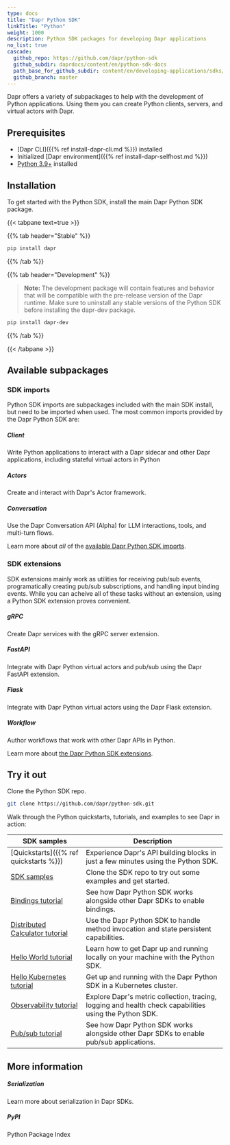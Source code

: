 ```yaml
---
type: docs
title: "Dapr Python SDK"
linkTitle: "Python"
weight: 1000
description: Python SDK packages for developing Dapr applications
no_list: true
cascade:
  github_repo: https://github.com/dapr/python-sdk
  github_subdir: daprdocs/content/en/python-sdk-docs
  path_base_for_github_subdir: content/en/developing-applications/sdks/python/
  github_branch: master
---
```


Dapr offers a variety of subpackages to help with the development of Python applications. Using them you can create Python clients, servers, and virtual actors with Dapr.

## Prerequisites

- [Dapr CLI]({{% ref install-dapr-cli.md %}}) installed
- Initialized [Dapr environment]({{% ref install-dapr-selfhost.md %}})
- [Python 3.9+](https://www.python.org/downloads/) installed

## Installation

To get started with the Python SDK, install the main Dapr Python SDK package. 

{{< tabpane text=true >}}

{{% tab header="Stable" %}}
<!--stable-->
```bash
pip install dapr
```
{{% /tab %}}

{{% tab header="Development" %}}
<!--dev-->
> **Note:** The development package will contain features and behavior that will be compatible with the pre-release version of the Dapr runtime. Make sure to uninstall any stable versions of the Python SDK before installing the dapr-dev package.

```bash
pip install dapr-dev
```

{{% /tab %}}

{{< /tabpane >}}


## Available subpackages

### SDK imports

Python SDK imports are subpackages included with the main SDK install, but need to be imported when used. The most common imports provided by the Dapr Python SDK are:

<div class="card-deck">
  <div class="card">
    <div class="card-body">
      <h5 class="card-title"><b>Client</b></h5>
      <p class="card-text">Write Python applications to interact with a Dapr sidecar and other Dapr applications, including stateful virtual actors in Python</p>
      <a href="{{% ref python-client %}}" class="stretched-link"></a>
    </div>
  </div>
  <div class="card">
    <div class="card-body">
      <h5 class="card-title"><b>Actors</b></h5>
      <p class="card-text">Create and interact with Dapr's Actor framework.</p>
      <a href="{{% ref python-actor %}}" class="stretched-link"></a>
    </div>
  </div>
  <div class="card">
    <div class="card-body">
      <h5 class="card-title"><b>Conversation</b></h5>
      <p class="card-text">Use the Dapr Conversation API (Alpha) for LLM interactions, tools, and multi-turn flows.</p>
      <a href="{{% ref conversation %}}" class="stretched-link"></a>
    </div>
  </div>
</div>

Learn more about _all_ of the [available Dapr Python SDK imports](https://github.com/dapr/python-sdk/tree/master/dapr). 

### SDK extensions

SDK extensions mainly work as utilities for receiving pub/sub events, programatically creating pub/sub subscriptions, and handling input binding events. While you can acheive all of these tasks without an extension, using a Python SDK extension proves convenient.

<div class="card-deck">
  <div class="card">
    <div class="card-body">
      <h5 class="card-title"><b>gRPC</b></h5>
      <p class="card-text">Create Dapr services with the gRPC server extension.</p>
      <a href="{{% ref python-grpc %}}" class="stretched-link"></a>
    </div>
  </div>
  <div class="card">
    <div class="card-body">
      <h5 class="card-title"><b>FastAPI</b></h5>
      <p class="card-text">Integrate with Dapr Python virtual actors and pub/sub using the Dapr FastAPI extension.</p>
      <a href="{{% ref python-fastapi %}}" class="stretched-link"></a>
    </div>
  </div>
  <div class="card">
    <div class="card-body">
      <h5 class="card-title"><b>Flask</b></h5>
      <p class="card-text">Integrate with Dapr Python virtual actors using the Dapr Flask extension.</p>
      <a href="{{% ref python-sdk-extensions %}}" class="stretched-link"></a>
    </div>
  </div>
  <div class="card">
    <div class="card-body">
      <h5 class="card-title"><b>Workflow</b></h5>
      <p class="card-text">Author workflows that work with other Dapr APIs in Python.</p>
      <a href="{{% ref python-workflow %}}" class="stretched-link"></a>
    </div>
  </div>
</div>

Learn more about [the Dapr Python SDK extensions](https://github.com/dapr/python-sdk/tree/master/ext).

## Try it out

Clone the Python SDK repo.

```bash
git clone https://github.com/dapr/python-sdk.git
```

Walk through the Python quickstarts, tutorials, and examples to see Dapr in action:

| SDK samples | Description |
| ----------- | ----------- |
| [Quickstarts]({{% ref quickstarts %}}) | Experience Dapr's API building blocks in just a few minutes using the Python SDK. |
| [SDK samples](https://github.com/dapr/python-sdk/tree/master/examples) | Clone the SDK repo to try out some examples and get started. |
| [Bindings tutorial](https://github.com/dapr/quickstarts/tree/master/tutorials/bindings) | See how Dapr Python SDK works alongside other Dapr SDKs to enable bindings. |
| [Distributed Calculator tutorial](https://github.com/dapr/quickstarts/tree/master/tutorials/distributed-calculator/python) | Use the Dapr Python SDK to handle method invocation and state persistent capabilities. |
| [Hello World tutorial](https://github.com/dapr/quickstarts/tree/master/tutorials/hello-world) | Learn how to get Dapr up and running locally on your machine with the Python SDK. |
| [Hello Kubernetes tutorial](https://github.com/dapr/quickstarts/tree/master/tutorials/hello-kubernetes) | Get up and running with the Dapr Python SDK in a Kubernetes cluster. |
| [Observability tutorial](https://github.com/dapr/quickstarts/tree/master/tutorials/observability) | Explore Dapr's metric collection, tracing, logging and health check capabilities using the Python SDK. |
| [Pub/sub tutorial](https://github.com/dapr/quickstarts/tree/master/tutorials/pub-sub) | See how Dapr Python SDK works alongside other Dapr SDKs to enable pub/sub applications. |


## More information

<div class="card-deck">
  <div class="card">
    <div class="card-body">
      <h5 class="card-title"><b>Serialization</b></h5>
      <p class="card-text">Learn more about serialization in Dapr SDKs.</p>
      <a href="{{% ref sdk-serialization %}}" class="stretched-link"></a>
    </div>
  </div>
  <div class="card">
    <div class="card-body">
      <h5 class="card-title"><b>PyPI</b></h5>
      <p class="card-text">Python Package Index</p>
      <a href="https://pypi.org/user/dapr.io/" class="stretched-link"></a>
    </div>
  </div>
</div>
